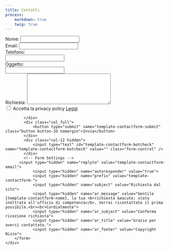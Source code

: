 ```yaml
---
title: Contatti
process:
    markdown: true
    twig: true
---
```


<div class="topmargin p-l-lg-60 p-r-lg-80">
<div class="form-widget">
        <div class="form-result"></div>
        <form id="template-contactform" action="/canvas/include/form.php" method="post" enctype="multipart/form-data" novalidate="novalidate">
            <div class="form-process"></div>
            <div class="col_one_third form-group">
                <label>Nome:</label>
                <input type="text" name="template-contactform-nome" id="template-contactform-nome" class="form-control required" value="" placeholder="">
            </div>
            <div class="col_one_third form-group">
                <label>Email:</label>
                <input type="email" name="template-contactform-email" id="template-contactform-email" class="form-control required" value="" placeholder="">
            </div>
            <div class="col_one_third col_last form-group">
                <label>Telefono:</label><br>
                <input type="text" name="template-contactform-telefono" id="template-contactform-phone" class="form-control required" value="" placeholder="">
            </div>
            <div class="w-100"></div>
            <div class="col_full form-group">
                <label>Oggetto:</label><br>
                <input type="text" name="template-contactform-oggetto" id="template-contactform-oggetto" class="form-control" value="" >
            </div>
            <div class="col_full form-group">
                <label>Richiesta:</label>
                <textarea class="required form-control" id="template-contactform-richiesta" name="template-contactform-richiesta" rows="6" cols="30"></textarea>
            </div>
            <div class="col_full form-group">
            <input type="checkbox" id="privacy" id="template-contactform-privacy" name="template-contactform-privacy" class="required">
                <span>Accetta la privacy policy <a href="privacy">Leggi </a></span>
                
            </div>
            <div class="col_full">
                <button type="submit" name="template-contactform-submit" class="button button-3d nomargin">Invia</button>
            </div>
            <div class="col-12 hidden">
				<input type="text" id="template-contactform-botcheck" name="template-contactform-botcheck" value="" class="form-control" />
			</div>
			<!-- Form Settings -->
          <input type="hidden" name="replyto" value="template-contactform-email">
    			<input type="hidden" name="autoresponder" value="true">
    			<input type="hidden" name="prefix" value="template-contactform-">
    			<input type="hidden" name="subject" value="Richiesta dal sito">
    			<input type="hidden" name="ar_message" value="Gentile {template-contactform-nome}, la tua <b>richiesta &eacute; stata inoltrata all'ufficio di competenza</b>. Verrai ricontattato il prima possibile.<br><br>Cordialmente">
    			<input type="hidden" name="ar_subject" value="Conferma ricezione richiesta">
    			<input type="hidden" name="ar_title" value="Grazie per averci contattato.">
    			<input type="hidden" name="ar_footer" value="Copyright Nizzo">
        </form>
    </div>
 </div>
